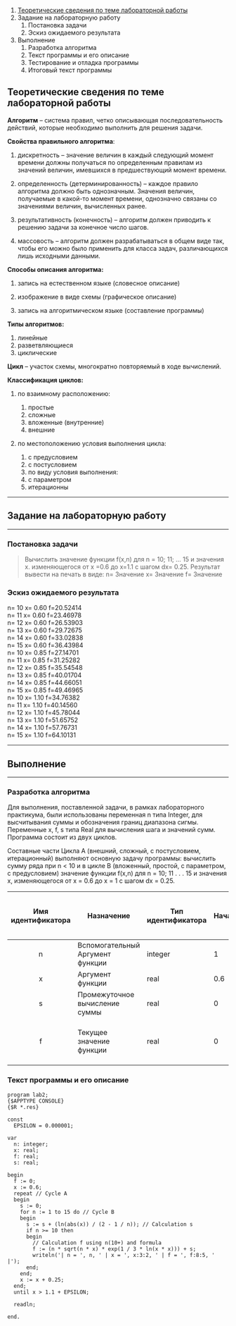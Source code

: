 1. [Теоретические сведения по теме лабораторной работы](#Theory)
2. Задание на лабораторную работу
   1. Постановка задачи
   2. Эскиз ожидаемого результата
3. Выполнение
   1. Разработка алгоритма
   2. Текст программы и его описание
   3. Тестирование и отладка программы
   4. Итоговый текст программы

## Теоретические сведения по теме лабораторной работы

**Алгоритм** – система правил, четко описывающая последовательность действий, которые необходимо выполнить для решения задачи.

**Свойства правильного алгоритма**:

1. дискретность – значение величин в каждый следующий момент времени должны получаться по определенным правилам из значений величин, имевшихся в предшествующий момент времени.

2. определенность (детерминированность) – каждое правило алгоритма должно быть однозначным. Значения величин, получаемые в какой-то момент времени, однозначно связаны со значениями величин, вычисленных ранее.

3. результативность (конечность) – алгоритм должен приводить к решению задачи за конечное число шагов.

4. массовость – алгоритм должен разрабатываться в общем виде так, чтобы его можно было применить для класса задач, различающихся лишь исходными данными.

**Способы описания алгоритма:**

1. запись на естественном языке (словесное описание)

2. изображение в виде схемы (графическое описание)

3. запись на алгоритмическом языке (составление программы)

**Типы алгоритмов:**

1. линейные
2. разветвляющиеся
3. циклические

**Цикл** – участок схемы, многократно повторяемый в ходе вычислений.

**Классификация циклов:**

1. по взаимному расположению:

   1. простые
   2. сложные
   3. вложенные (внутренние)
   4. внешние

2. по местоположению условия выполнения цикла:
   1. с предусловием
   2. с постусловием
   3. по виду условия выполнения:
   4. с параметром
   5. итерационны

---

## Задание на лабораторную работу

---

### Постановка задачи

> Вычислить значение функции f(x,n) для n = 10; 11; … 15 и значения x. изменяющегося от x =0.6 до x=1.1 с шагом dx= 0.25. Результат вывести на печать в виде:
> n= Значение x= Значение f= Значение

### Эскиз ожидаемого результата

<p align=”left”>
n= 10 x= 0.60 f=20.52414<br>
n= 11 x= 0.60 f=23.46978<br>
n= 12 x= 0.60 f=26.53903<br>
n= 13 x= 0.60 f=29.72675<br>
n= 14 x= 0.60 f=33.02838<br>
n= 15 x= 0.60 f=36.43984<br>
n= 10 x= 0.85 f=27.14701<br>
n= 11 x= 0.85 f=31.25282<br>
n= 12 x= 0.85 f=35.54548<br>
n= 13 x= 0.85 f=40.01704<br>
n= 14 x= 0.85 f=44.66051<br>
n= 15 x= 0.85 f=49.46965<br>
n= 10 x= 1.10 f=34.76382<br>
n= 11 x= 1.10 f=40.14560<br>
n= 12 x= 1.10 f=45.78044<br>
n= 13 x= 1.10 f=51.65752<br>
n= 14 x= 1.10 f=57.76731<br>
n= 15 x= 1.10 f=64.10131<br>
</p>

---

## Выполнение

---

### Разработка алгоритма

Для выполнения, поставленной задачи, в рамках лабораторного практикума, были использованы переменная n типа Integer, для высчитывания суммы и обозначения границ диапазона сигмы. Переменные x, f, s типа Real для вычисления шага и значений сумм. Программа состоит из двух циклов.

Составные части Цикла A (внешний, сложный, с постусловием, итерационный) выполняют основную задачу программы: вычислить сумму ряда при n < 10 и в цикле В (вложенный, простой, с параметром, с предусловием) значение функции f(x,n) для n = 10; 11 . . . 15 и значения x, изменяющегося от x = 0.6 до x = 1 с шагом dx = 0.25.

| Имя идентификатора | Назначение                       | Тип идентификатора | Начальноезначение | Закон изменения                                      | Имя цикла, в котором происходит изменение переменной |
| :----------------: | -------------------------------- | ------------------ | ----------------- | ---------------------------------------------------- | :--------------------------------------------------: |
|         n          | Вспомогательный Аргумент функции | integer            | 1                 | n := 1 to 15                                         |                          B                           |
|         x          | Аргумент функции                 | real               | 0.6               | x:=x+0.25                                            |                          A                           |
|         s          | Промежуточное вычисление суммы   | real               | 0                 | s := s + ( ln(abs(x)) / (2 - 1 / n) )                |                          B                           |
|         f          | Текущее значение функции         | real               | 0                 | f := (n _ sqrt(n _ x) _ exp(1 / 3 _ ln (x\*x)) ) + s |                          B                           |

### Текст программы и его описание

```objectpascal/delphi
program lab2;
{$APPTYPE CONSOLE}
{$R *.res}

const
  EPSILON = 0.000001;

var
  n: integer;
  x: real;
  f: real;
  s: real;

begin
  f := 0;
  x := 0.6;
  repeat // Cycle A
  begin
    s := 0;
    for n := 1 to 15 do // Cycle B
    begin
      s := s + (ln(abs(x)) / (2 - 1 / n)); // Сalculation s
      if n >= 10 then
      begin
        // Сalculation f using n(10+) and formula
        f := (n * sqrt(n * x) * exp(1 / 3 * ln(x * x))) + s;
        writeln('| n = ', n, ' | x = ', x:3:2, ' | f = ', f:8:5, ' |');
      end;
    end;
    x := x + 0.25;
  end;
  until x > 1.1 + EPSILON;

  readln;

end.
```
